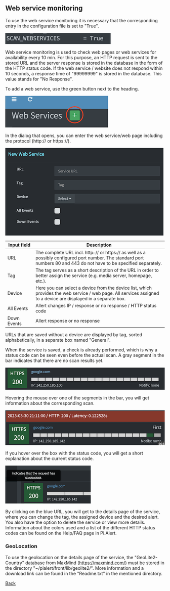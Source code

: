 ## Web service monitoring

To use the web service monitoring it is necessary that the corresponding entry in the configuration file is set to "True".

![Enable WSM][enable_wsm]

Web service monitoring is used to check web pages or web services for availability every 10 min. For this purpose, an HTTP request is sent to the stored URL and the server response is stored in the database in the form of the 
HTTP status code. If the web service / website does not respond within 10 seconds, a response time of "99999999" is stored in the database. This value stands for "No Response".

To add a web service, use the green button next to the heading.

![WSM add URL][wsm_addURL_1]

In the dialog that opens, you can enter the web service/web page including the protocol (http:// or https://).

![WSM add URL Details][wsm_addURL_2]

| Input&nbsp;field | Description |
|-------------|-------------|
| URL         | The complete URL incl. http::// or https:// as well as a possibly configured port number. The standard port numbers 80 and 443 do not have to be specified separately. |
| Tag         | The tag serves as a short description of the URL in order to better assign the service (e.g. media server, homepage, etc.). |
| Device      | Here you can select a device from the device list, which provides the web service / web page. All services assigned to a device are displayed in a separate box. |
| All Events  | Allert changes IP / response or no response / HTTP status code |
| Down Events | Allert response or no response |

URLs that are saved without a device are displayed by tag, sorted alphabetically, in a separate box named "General".

When the service is saved, a check is already performed, which is why a status code can be seen even before the actual scan. A gray segment in the bar indicates that there are no scan results yet.

![WSM new URL][wsm_newURL_1]

Hovering the mouse over one of the segments in the bar, you will get information about the corresponding scan.

![WSM new URL Scans][wsm_newURL_2]

If you hover over the box with the status code, you will get a short explanation about the current status code.

![WSM statuscode][wsm_statuscode]

By clicking on the blue URL, you will get to the details page of the service, where you can change the tag, the assigned device and the desired alert. You also have the option to delete the service or view more details. Information about the colors used and a list of the different HTTP status codes can be found on the Help/FAQ page in Pi.Alert.

### GeoLocation

To use the geolocation on the details page of the service, the "GeoLite2-Country" database from MaxMind (https://maxmind.com/) must be stored in the directory "~/pialert/front/lib/geolite2/". More information and a download link can be found in the "Readme.txt" in the mentioned directory.

[Back](https://github.com/leiweibau/Pi.Alert#front)


[enable_wsm]:         ./img/wsm_enable.png             "Enable WSM"
[wsm_addURL_1]:       ./img/wsm_addURL_1.png   		   "WSM add URL"
[wsm_addURL_2]:       ./img/wsm_addURL_2.png   		   "WSM add URL Details"
[wsm_newURL_1]:       ./img/wsm_newURL_1.png   		   "WSM new URL"
[wsm_newURL_2]:       ./img/wsm_newURL_2.png   		   "WSM new URL Scans"
[wsm_statuscode]:     ./img/wsm_statuscode.png   	   "WSM statuscode"